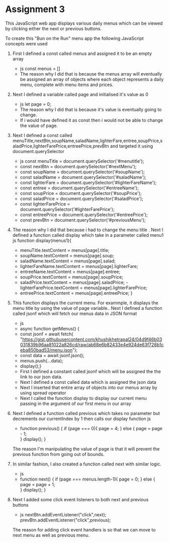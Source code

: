 # Assignment 3

This JavaScript web app displays various daily menus which can be viewed by clicking either the next or previous buttons.  

To create this "Bun on the Run" menu app the following JavaScript concepts were used

1. First I defined a const called menus and assigned it to be an empty array
   - js const menus = []
   - The reason why I did that is because the menus array will eventually be assigned an array of objects where each object represents a daily menu, complete with menu items and prices.

2. Next I defined a variable called page and initialised it's value as 0
   - js let page = 0;
   - The reason why I did that is because it's value is eventually going to change.
   - If i would have defined it as const then i would not be able to change the value of page.
    
3. Next I defined a const called menuTitle,nextBtn,soupName,saladName,lighterFare,entree,soupPrice,saladPrice,lighterFarePrice,entreePrice,prevBtn and targeted it using document.querySelector
   - js const menuTitle = document.querySelector('#menutitle');
   - const nextBtn = document.querySelector('#nextMenu');
   - const soupName = document.querySelector('#soupName');
   - const saladName = document.querySelector('#saladName');
   - const lighterFare = document.querySelector('#lighterFareName');
   - const entree = document.querySelector('#entreeName');
   - const soupPrice = document.querySelector('#soupPrice');
   - const saladPrice = document.querySelector('#saladPrice');
   - const lighterFarePrice = document.querySelector('#lighterFarePrice');
   - const entreePrice = document.querySelector('#entreePrice');
   - const prevBtn = document.querySelector('#previousMenu');  

4. The reason why I did that because i had to change the menu title . Next I defined a function called display which take in a parameter called menu1 js       function display(menus1){
   - menuTitle.textContent = menus[page].title;
   - soupName.textContent = menus[page].soup;
   - saladName.textContent = menus[page].salad;
   - lighterFareName.textContent = menus[page].lighterFare;
   - entreeName.textContent = menus[page].entree;
   - soupPrice.textContent = menus[page].soupPrice;
   - saladPrice.textContent = menus[page].saladPrice;
   -lighterFarePrice.textContent = menus[page].lighterFarePrice;
   - entreePrice.textContent = menus[page].entreePrice;
   }
5. This function displays the current menu.  For exammple, it displays the menu title by using the value of page variable.. Next I defined a function called jsonf which will fetch our menus data in JSON format
   - js
   - async function getMenus() {
   - const jsonf = await fetch(
      "https://gist.githubusercontent.com/khushikhetrapal24/04d9f46b03031839b96aa81022a826cd/raw/ab68e6b82433e4e924de63f728b1ceba850bad53/menu.json");
   - const data = await jsonf.json();
   - menus.push(...data);
   - display();}
   - First I defined a constant called jsonf which will be assigned the the link to our json data.
   - Next I defined a const called data which is assigned the json data
   - Next I inserted that entire array of objects into our menus array by using spread operator  
   - Next I called the function display to display our current menu passing in the argument of our first menu in our array
6. Next I defined a function called previous which takes no parameter but decrements our currentIndex by 1 then calls our display function  js
   - function previous()
      {
        if (page === 0){
          page = 4;
        }
        else {
          page = page - 1;  
        }
        display();
      }
    
    The reason I'm manipulating the value of page is that it will prevent the previous function from going out of bounds.

7. In similar fashion, I also created a function called next with similar logic.
   - js
   - function next()
      {
        if (page === menus.length-1){
          page = 0;
        }
        else {
          page = page + 1;  
        }
        display();
      }

8. Next I added some click event listeners to both next and previous buttons
   - js
    nextBtn.addEventListener("click",next);
    prevBtn.addEventListener("click",previous);
    
    The reason for adding click event handlers is so that we can move to next menu as well as previous menu.

